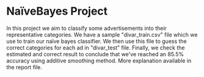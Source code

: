 <h1> NaïveBayes Project </h1>

In this project we aim to classify some advertisements into their representative categories.
We have a sample "divar_train.csv" file which we use to train our naïve bayes classifier. We then use this file to guess the correct categories for each ad in "divar_test" file. 
Finally, we check the estimated and correct result to conclude that we've reached an 85.5% accuracy using additive smoothing method.
More explanation available in the report file.
